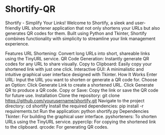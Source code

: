 # Shortify-QR

Shortify - Simplify Your Links!
Welcome to Shortify, a sleek and user-friendly URL shortener application that not only shortens your URLs but also generates QR codes for them. Built using Python and Tkinter, Shortify combines functionality with simplicity to streamline your link management experience.

Features
URL Shortening: Convert long URLs into short, shareable links using the TinyURL service.
QR Code Generation: Instantly generate QR codes for any URL to share visually.
Copy to Clipboard: Easily copy your shortened link with just one click.
Interactive GUI: A minimalistic and intuitive graphical user interface designed with Tkinter.
How It Works
Enter URL: Input the URL you want to shorten or generate a QR code for.
Choose an Option:
Click Generate Link to create a shortened URL.
Click Generate QR to produce a QR code.
Copy or Save: Copy the link or save the QR code for future use.
Installation
Clone the repository:
git clone https://github.com/yourusername/shortify.git
Navigate to the project directory:
cd shortify
Install the required dependencies:
pip install -r requirements.txt
Run the application:
python shortify.py
Dependencies
Tkinter: For building the graphical user interface.
pyshorteners: To shorten URLs using the TinyURL service.
pyperclip: For copying the shortened link to the clipboard.
qrcode: For generating QR codes.
